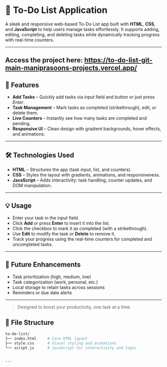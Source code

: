 # 📝 To-Do List Application

A sleek and responsive web-based To-Do List app built with **HTML**, **CSS**, and **JavaScript** to help users manage tasks effortlessly. It supports adding, editing, completing, and deleting tasks while dynamically tracking progress with real-time counters.

---

## Access the project here: https://to-do-list-git-main-maniprasoons-projects.vercel.app/

## 🚀 Features

- **Add Tasks** – Quickly add tasks via input field and button or just press *Enter*.
- **Task Management** – Mark tasks as completed (strikethrough), edit, or delete them.
- **Live Counters** – Instantly see how many tasks are completed and pending.
- **Responsive UI** – Clean design with gradient backgrounds, hover effects, and animations.

---

## 🛠️ Technologies Used

- **HTML** – Structures the app (task input, list, and counters).
- **CSS** – Styles the layout with gradients, animations, and responsiveness.
- **JavaScript** – Adds interactivity: task handling, counter updates, and DOM manipulation.

---

## 💡 Usage

- Enter your task in the input field.
- Click **Add** or press **Enter** to insert it into the list.
- Click the checkbox to mark it as completed (with a strikethrough).
- Use **Edit** to modify the task or **Delete** to remove it.
- Track your progress using the real-time counters for completed and uncompleted tasks.

---

## 🔮 Future Enhancements

- Task prioritization (high, medium, low)
- Task categorization (work, personal, etc.)
- Local storage to retain tasks across sessions
- Reminders or due date alerts

---

> Designed to boost your productivity, one task at a time.


## 📁 File Structure

```bash
to-do-list/
├── index.html     # Core HTML layout
├── style.css      # Visual styling and animations
└── script.js      # JavaScript for interactivity and logic


---

